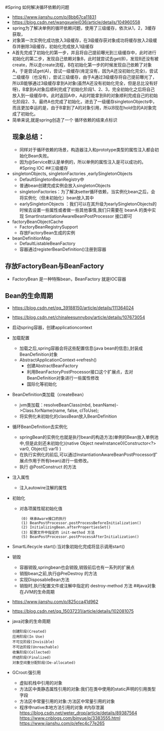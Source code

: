 #Spring 如何解决循环依赖的问题
* https://www.jianshu.com/p/8bb67ca11831
* https://blog.csdn.net/wangxuelei036/article/details/104960558
* spring为了解决单例的循环依赖问题，使用了三级缓存，依次从1，2，3缓存获取，
* 对象第一次实例化成功放入3级缓存，在3级缓存获对象成功将缓存放入2级缓存并删除3级缓存，初始化完成放入1级缓存
* A首先完成了初始化的第一步，并且将自己提前曝光到三级缓存中，此时进行初始化的第二步，发现自己依赖对象B，此时就尝试去get(B)，发现B还没有被create，所以走create流程，B在初始化第一步的时候发现自己依赖了对象A，于是尝试get(A)，尝试一级缓存(肯定没有，因为A还没初始化完全)，尝试二级缓存（也没有），尝试三级缓存，由于A通过3级缓存将自己提前曝光了，所以B能够通过3级缓存拿到A对象(虽然A还没有初始化完全，但是总比没有好呀)，B拿到A对象后顺利完成了初始化阶段1、2、3，完全初始化之后将自己放入到一级缓存中。此时返回A中，A此时能拿到B的对象顺利完成自己的初始化阶段2、3，最终A也完成了初始化，进去了一级缓存singletonObjects中，而且更加幸运的是，由于B拿到了A的对象引用，所以B现在hold住的A对象完成了初始化。
* 简单来说,就是spring创造了一个 循环依赖的结束点标识
    ## 现象总结：
    * 同样对于循环依赖的场景，构造器注入和prototype类型的属性注入都会初始化Bean失败。
    * 因为@Service默认是单例的，所以单例的属性注入是可以成功的。
#Spring IOC
##三级缓存
* singletonObjects, singletonFactories ,earlySingletonObjects
    * DefaultSingletonBeanRegistry中
    * 普通bean创建完成实例会放入singletonObjects
    * singletonFactories：为了解决setter循环依赖，当实例化bean之后，会将实例化（但未初始化）bean放入其中
    * earlySingletonObjects ：我们可以在其升级为earlySingletonObjects的时候去设置一些属性或者做一些其他事情,我们只需要在 beanA 的类中实现 SmartInstantiationAwareBeanPostProcessor 接口即可
* factoryBeanObjectCache
    * FactoryBeanRegistrySupport
    * 存放FactoryBean生成的实例
* beanDefinitionMap
    * DefaultListableBeanFactory
    * 容器通过registerBeanDefinition()注册到容器    
## 存放FactoryBean与BeanFactory   
* FactoryBean 是一种特殊bean，BeanFactory 就是IOC容器
## Bean的生命周期
* https://blog.csdn.net/qq_39188150/article/details/111364024
* https://blog.csdn.net/chinaleesunnyboy/article/details/107673054
* 启动spring容器，创建applicationcontext
* 加载配置
    * 加载之后,spring容器会将这些配置信息(java bean的信息),封装成BeanDefinition对象
    * AbstractApplicationContext->refresh()
        * 创建AbstractBeanFactory
        * 利用BeanFactoryPostProcessor接口这个扩展点，去对BeanDefinition对象进行一些属性修改
        * 国际化等初始化
* BeanDefinition类加载（createBean）
    * jvm类加载：resolveBeanClass(mbd, beanName)->Class.forName(name, false, clToUse);
    * 将实例化未初始化的classBean放入BeanDefinition            
* 循环BeanDefinition去实例化
    * springBean的实例化也就是执行bean的构造方法(单例的Bean放入单例池中,但是此刻还未初始化)(native Object newInstance0(Constructor<?> var0, Object[] var1) )
    * 在执行实例化的前后,可以通过InstantiationAwareBeanPostProcessor扩展点作用于所有bean)进行一些修改。
    * 执行 @PostConstruct 的方法
* 注入属性
    * 注入autowire注解的属性
* 初始化
    * 对各项属性赋初始化值
    ````  
        (0) 继承Aware接口的执行
        (1) BeanPostProcessor.postProcessBeforeInitialization()
        (2) InitializingBean.afterPropertiesSet()
        (3) 配置文件中指定的 init-method 方法
        (5) BeanPostProcessor.postProcessAfterInitialization()     	   
    ````
* SmartLifecycle start():当对象初始化完成将显示调用start()
    
* 销毁
    * 容器销毁,springbean也会销毁,销毁前后也有一系列的扩展点
    * 销毁bean之前,执行@PreDestroy 的方法
    * 实现DisposableBean方法 
    * 销毁时,执行配置文件或注解中指定的 destroy-method 方法
##java对象在JVM的生命周期
* https://www.jianshu.com/p/825cca41d962
* https://blog.csdn.net/qq_15037231/article/details/102081075
* java对象的生命周期
    ````
    创建阶段(Created)
    应用阶段(In Use)
    不可见阶段(Invisible)
    不可达阶段(Unreachable)
    收集阶段(Collected)
    终结阶段(Finalized)
    对象空间重分配阶段(De-allocated)
    ````
* GCroot:强引用
    * 虚拟机栈中引用的对象
    * 方法区中类静态属性引用的对象:我们在类中使用的static声明的引用类型字段
    * 方法区中常量引用的对象:方法区中常量引用的对象
    * 程序中native本地方法引用的对象
#内存泄漏
https://blog.csdn.net/weter_drop/article/details/89387564
https://www.cnblogs.com/binyue/p/3383555.html
https://www.jianshu.com/p/efec4c77e265